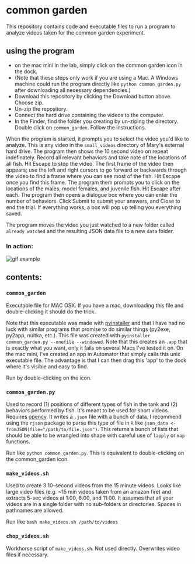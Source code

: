 # common garden

This repository contains code and executable files to run a program to analyze videos taken for the common garden experiment.

## using the program
- on the mac mini in the lab, simply click on the common garden icon in the dock.
- (Note that these steps only work if you are using a Mac. A Windows machine could run the program directly like `python common_garden.py` after downloading all necessary dependencies.)
- Download this repository by clicking the Download button above. Choose zip.
- Un-zip the repository.
- Connect the hard drive containing the videos to the computer.
- In the Finder, find the folder you creating by un-ziping the directory. Double click on `common_garden`. Follow the instructions.

When the program is started, it prompts you to select the video you'd like to analyze. This is any video in the `small_videos` directory of Mary's external hard drive. The program then shows the 10 second video on repeat indefinately. Record all relevant behaviors and take note of the locations of all fish. Hit Escape to stop the video. The first frame of the video then appears; use the left and right cursors to go forward or backwards through the video to find a frame where you can see most of the fish. Hit Escape once you find this frame. The program them prompts you to click on the locations of the males, model females, and juvenile fish. Hit Escape after each. The program then opens a dialogue box where you can enter the number of behaviors. Click Submit to submit your answers, and Close to end the trial. If everything works, a box will pop up telling you everything saved.

The program moves the video you just watched to a new folder called `already watched` and the resulting JSON data file to a new `data` folder.

### In action:

![gif example](https://github.com/lukereding/common_garden/raw/master/example_of_usage.gif)


## contents:

### `common_garden`

Executable file for MAC OSX. If you have a mac, downloading this file and double-clicking it should do the trick.

Note that this executable was made with [pyinstaller](https://github.com/pyinstaller/pyinstaller) and that I have had no luck with similar programs that promise to do similar things (py2exe, py2app, nuitka, etc.). This file was created with `pyinstaller common_garden.py --onefile --windowed`. Note that this creates an `.app` that is exactly what you want, only it fails on several Macs I've tested it on. On the mac mini, I've created an app in Automator that simply calls this unix executable file. The advantage is that I can then drag this 'app' to the dock where it's visible and easy to find.

Run by double-clicking on the icon.

### `common_garden.py`
Used to record (1) positions of different types of fish in the tank and (2) behaviors performed by fish. It's meant to be used for short videos. Requires [opencv](http://opencv.org/). It writes a `.json` file with a bunch of data. I recommend using the `rjson` package to parse this type of file in `R` like `json_data <- fromJSON(file="/path/to/file.json")`. This returns a bunch of lists that should be able to be wrangled into shape with careful use of `lapply` or `map` functions.

Run like `python common_garden.py`. This is equivalent to double-clicking on the common_garden icon.

### `make_videos.sh`
Used to create 3 10-second videos from the 15 minute videos. Looks like large video files (e.g. ~15 min videos taken from an amazon fire) and extracts 5-sec videos at 1:00, 6:00, and 11:00. It assumes that all your videos are in a single folder with no sub-folders or directories. Spaces in pathnames are allowed.

Run like `bash make_videos.sh /path/to/videos`

### `chop_videos.sh`
Workhorse script of `make_videos.sh`. Not used directly. Overwrites video files if necessary.
